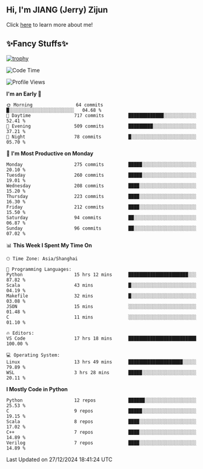 ## Hi, I'm JIANG (Jerry) Zijun

Click [here](https://jzjerry.github.io/about/) to learn more about me!

## ✨Fancy Stuffs✨
[![trophy](https://github-profile-trophy.vercel.app/?username=jzjerry&theme=onedark)](https://github.com/ryo-ma/github-profile-trophy)
<!--START_SECTION:waka-->
![Code Time](http://img.shields.io/badge/Code%20Time-941%20hrs%2055%20mins-blue)

![Profile Views](http://img.shields.io/badge/Profile%20Views-2-blue)

**I'm an Early 🐤** 

```text
🌞 Morning                64 commits          █░░░░░░░░░░░░░░░░░░░░░░░░   04.68 % 
🌆 Daytime                717 commits         █████████████░░░░░░░░░░░░   52.41 % 
🌃 Evening                509 commits         █████████░░░░░░░░░░░░░░░░   37.21 % 
🌙 Night                  78 commits          █░░░░░░░░░░░░░░░░░░░░░░░░   05.70 % 
```
📅 **I'm Most Productive on Monday** 

```text
Monday                   275 commits         █████░░░░░░░░░░░░░░░░░░░░   20.10 % 
Tuesday                  260 commits         █████░░░░░░░░░░░░░░░░░░░░   19.01 % 
Wednesday                208 commits         ████░░░░░░░░░░░░░░░░░░░░░   15.20 % 
Thursday                 223 commits         ████░░░░░░░░░░░░░░░░░░░░░   16.30 % 
Friday                   212 commits         ████░░░░░░░░░░░░░░░░░░░░░   15.50 % 
Saturday                 94 commits          ██░░░░░░░░░░░░░░░░░░░░░░░   06.87 % 
Sunday                   96 commits          ██░░░░░░░░░░░░░░░░░░░░░░░   07.02 % 
```


📊 **This Week I Spent My Time On** 

```text
🕑︎ Time Zone: Asia/Shanghai

💬 Programming Languages: 
Python                   15 hrs 12 mins      ██████████████████████░░░   87.82 % 
Scala                    43 mins             █░░░░░░░░░░░░░░░░░░░░░░░░   04.19 % 
Makefile                 32 mins             █░░░░░░░░░░░░░░░░░░░░░░░░   03.08 % 
JSON                     15 mins             ░░░░░░░░░░░░░░░░░░░░░░░░░   01.48 % 
C                        11 mins             ░░░░░░░░░░░░░░░░░░░░░░░░░   01.10 % 

🔥 Editors: 
VS Code                  17 hrs 18 mins      █████████████████████████   100.00 % 

💻 Operating System: 
Linux                    13 hrs 49 mins      ████████████████████░░░░░   79.89 % 
WSL                      3 hrs 28 mins       █████░░░░░░░░░░░░░░░░░░░░   20.11 % 
```

**I Mostly Code in Python** 

```text
Python                   12 repos            ██████░░░░░░░░░░░░░░░░░░░   25.53 % 
C                        9 repos             █████░░░░░░░░░░░░░░░░░░░░   19.15 % 
Scala                    8 repos             ████░░░░░░░░░░░░░░░░░░░░░   17.02 % 
C++                      7 repos             ████░░░░░░░░░░░░░░░░░░░░░   14.89 % 
Verilog                  7 repos             ████░░░░░░░░░░░░░░░░░░░░░   14.89 % 
```




 Last Updated on 27/12/2024 18:41:24 UTC
<!--END_SECTION:waka-->
